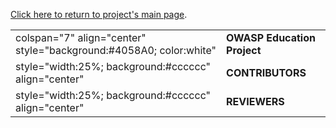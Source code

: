 [Click here to return to project's main
page](:Category:OWASP_Education_Project "wikilink").

|                                                                     |                             |
| ------------------------------------------------------------------- | --------------------------- |
| colspan="7" align="center" style="background:\#4058A0; color:white" | **OWASP Education Project** |
| style="width:25%; background:\#cccccc" align="center"               | **CONTRIBUTORS**            |
| style="width:25%; background:\#cccccc" align="center"               | **REVIEWERS**               |